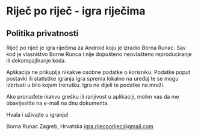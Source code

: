 # Riječ po riječ - igra riječima

## Politika privatnosti

Riječ po riječ je igra riječima za Android koju je izradio Borna Runac. Sav kod je vlasništvo Borne Runca i nije dopušteno neovlašteno reproduciranje ili dekompajliranje koda.

Aplikacija ne prikuplja nikakve osobne podatke o korisniku. Podatke poput postavki ili statistike igranja igra sprema lokalno na uređaj te se mogu izbrisati u bilo kojem trenutku. Igra ne dijeli te podatke na mreži.

Ako pronađete ikakvu grešku ili ranjivost u aplikaciji, molim vas da me obavijestite na e-mail na dnu dokumenta.

Hvala i uživajte u igranju!

Borna Runac
Zagreb, Hrvatska
igra.rijecporijec@gmail.com
